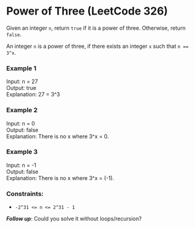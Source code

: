 # Power of Three (LeetCode 326)

Given an integer ```n```, return ```true``` if it is a power of three. Otherwise, return ```false```.

An integer ```n``` is a power of three, if there exists an integer ```x``` such that ```n == 3^x```.

### Example 1

Input: n = 27<br>
Output: true<br>
Explanation: 27 = 3^3

### Example 2

Input: n = 0<br>
Output: false<br>
Explanation: There is no x where 3^x = 0.

### Example 3

Input: n = -1<br>
Output: false<br>
Explanation: There is no x where 3^x = (-1).

### Constraints:

- ```-2^31 <= n <= 2^31 - 1```

***Follow up***: Could you solve it without loops/recursion?